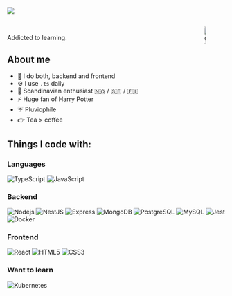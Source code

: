 <img src="/hello.gif?raw=true">

##

<img align="right" src="https://media.giphy.com/media/du3J3cXyzhj75IOgvA/giphy.gif" alt="github" width="10%" height="10%">

<br/>
Addicted to learning.
<br/>

## About me
- 🧐 I do both, backend and frontend
- ⚙️ I use ```.ts``` daily 
- 🌲 Scandinavian enthusiast 🇳🇴 / 🇸🇪 / 🇫🇮 
- ⚡️ Huge fan of Harry Potter
- ☔ Pluviophile
- 👉 Tea > coffee

## Things I code with:

### Languages
![TypeScript](https://img.shields.io/badge/-TypeScript-black?style=flat-square&logo=typescript&logoColor=007acc)
![JavaScript](https://img.shields.io/badge/-JavaScript-black?style=flat-square&logo=javascript)

### Backend
![Nodejs](https://img.shields.io/badge/-Nodejs-black?style=flat-square&logo=Node.js)
![NestJS](https://img.shields.io/badge/-NestJS-black?style=flat-square&logo=nestjs&logoColor=ea2845)
![Express](https://img.shields.io/badge/-Express-black?style=flat-square&logo=javascript)
![MongoDB](https://img.shields.io/badge/-MongoDB-black?style=flat-square&logo=mongodb)
![PostgreSQL](https://img.shields.io/badge/-PostgreSQL-black?style=flat-square&logo=postgresql&logoColor=336791)
![MySQL](https://img.shields.io/badge/-MySQL-black?style=flat-square&logo=mysql&logoColor=df8b02)
![Jest](https://img.shields.io/badge/-Jest-black?style=flat-square&logo=jest&logoColor=C21325)
![Docker](https://img.shields.io/badge/-Docker-black?style=flat-square&logo=docker)

### Frontend
![React](https://img.shields.io/badge/-React-black?style=flat-square&logo=react)
![HTML5](https://img.shields.io/badge/-HTML5-black?style=flat-square&logo=html5&logoColor=E34F26)
![CSS3](https://img.shields.io/badge/-CSS3-black?style=flat-square&logo=css3&logoColor=1572B6)

### Want to learn
![Kubernetes](https://img.shields.io/badge/-Kubernetes-black?style=flat-square&logo=kubernetes&logoColor=326ce5)
